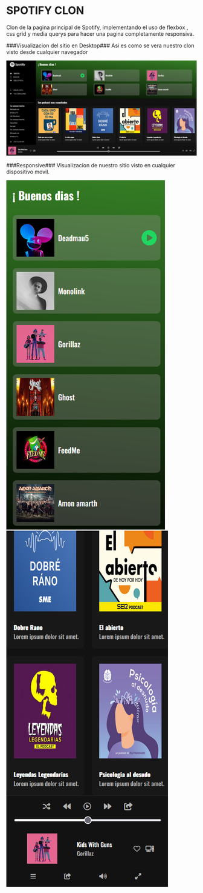 # SPOTIFY CLON
Clon de la pagina principal de Spotify, implementando el uso de flexbox , css grid y media querys para hacer una pagina completamente responsiva. 

###Visualizacion del sitio en Desktop###
Asi es como se vera nuestro clon visto desde cualquier navegador

![Desktop](assets/img/principal.PNG)

###Responsive###
Visualizacion de nuestro sitio visto en cualquier dispositivo movil.

![Responsive1](assets/img/responsive1.PNG)
![Responsive2](assets/img/responsive2.PNG)